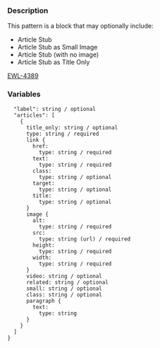 ### Description
This pattern is a block that may optionally include:

* Article Stub
* Article Stub as Small Image
* Article Stub (with no image)
* Article Stub as Title Only

[EWL-4389](https://issues.ama-assn.org/browse/EWL-4389)


### Variables
~~~
  "label": string / optional
  "articles": [
    {
      title_only: string / optional
      type: string / required
      link {
        href:
          type: string / required
        text:
          type: string / required
        class:
          type: string / optional
        target:
          type: string / optional
        title:
          type: string / optional
      }
      image {
        alt:
          type: string / required
        src:
          type: string (url) / required
        height:
          type: string / required
        width:
          type: string / required
      }
      video: string / optional
      related: string / optional
      small: string / optional
      class: string / optional
      paragraph {
        text:
          type: string
      }
    }
  ]
}
~~~